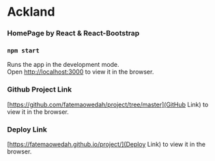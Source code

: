 # Ackland
### HomePage by React & React-Bootstrap

### `npm start`

Runs the app in the development mode.\
Open [http://localhost:3000](http://localhost:3000) to view it in the browser.

### Github Project Link
[https://github.com/fatemaowedah/project/tree/master](GitHub Link) to view it in the browser.


### Deploy Link
[https://fatemaowedah.github.io/project/](Deploy Link) to view it in the browser.